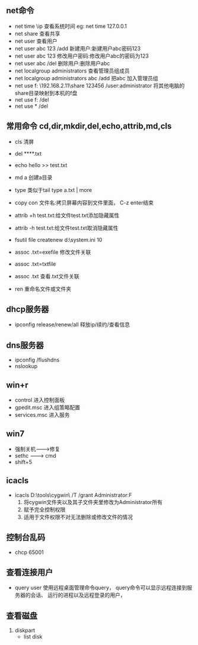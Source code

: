 ## net命令
- net time \\ip 查看系统时间 eg: net time 127.0.0.1
- net share 查看共享
- net user 查看用户
- net user abc 123 /add 新建用户:新建用户abc密码123
- net user abc 123 修改用户密码:修改用户abc的密码为123
- net user abc /del 删除用户:删除用户abc
- net localgroup administrators 查看管理员组成员
- net localgroup administrators abc /add 把abc 加入管理员组
- net use f: \\192.168.2.11\share 123456 /user:administrator  将其他电脑的share目录映射到本机的f盘
- net use f: /del
- net use * /del

## 常用命令 cd,dir,mkdir,del,echo,attrib,md,cls
- cls 清屏
- del ****.txt
- echo hello >> test.txt
- md a 创建a目录

- type 类似于tail
type a.txt | more

- copy con 文件名:拷贝屏幕内容到文件里面， C-z enter结束

- attrib +h test.txt:给文件test.txt添加隐藏属性
- attrib -h test.txt:给文件test.txt取消隐藏属性

- fsutil file createnew d:\system.ini 10
- assoc .txt=exefile  修改文件关联
- assoc .txt=txtfile
- assoc .txt 查看.txt文件关联
- ren 重命名文件或文件夹

## dhcp服务器
- ipconfig release/renew/all 释放ip/续约/查看信息


## dns服务器
- ipconfig /flushdns
- nslookup


## win+r
- control 进入控制面板
- gpedit.msc 进入组策略配置
- services.msc 进入服务


## win7
- 强制关机--->修复
- sethc ---> cmd
- shift+5

## icacls
- icacls D:\tools\cygwin\ /T /grant Administrator:F 
  1. 将cygwin文件夹以及其子文件夹里修改为Administrator所有
  2. 赋予完全控制权限
  3. 适用于文件权限不对无法删除或修改文件的情况

## 控制台乱码
- chcp 65001

## 查看连接用户
- query user 使用远程桌面管理命令query，
  query命令可以显示远程连接到服务器的会话、 运行的进程以及远程登录的用户，

## 查看磁盘
1. diskpart
   - list disk
